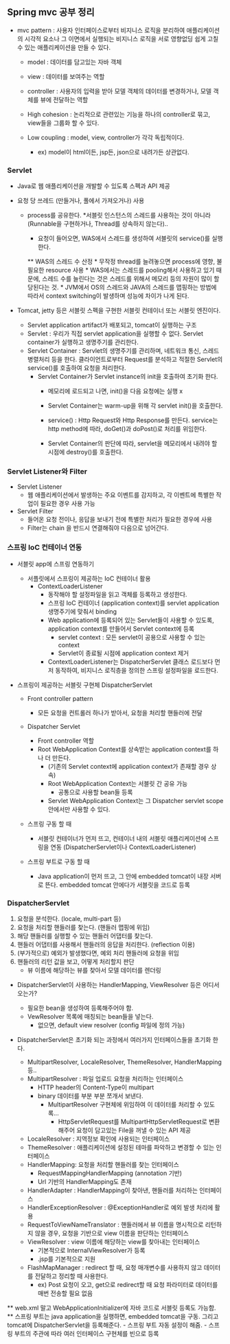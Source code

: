 ## Spring mvc 공부 정리
* mvc pattern : 사용자 인터페이스로부터 비지니스 로직을 분리하여 애플리케이션의 시각적 요소나 그 이면에서 실행되는 비지니스 로직을 서로 영향없딩 쉽게 고칠 수 있는 애플리케이션을 만들 수 있다.
	* model : 데이터를 담고있는 자바 객체
	* view : 데이터를 보여주는 역할
	* controller : 사용자의 입력을 받아 모델 객체의 데이터를 변경하거나, 모델 객체를 뷰에 전달하는 역할
	
	* High cohesion : 논리적으로 관련있는 기능을 하나의 controller로 묶고, view들을 그룹화 할 수 있다.
	* Low coupling : model, view, controller가 각각 독립적이다.
		* ex) model이 html이든, jsp든, json으로 내려가든 상관없다.



### Servlet
* Java로 웹 애플리케이션을 개발할 수 있도록 스펙과 API 제공
* 요청 당 쓰레드 (만들거나, 풀에서 가져오거나) 사용
	* process를 공유한다.
	*서블릿 인스턴스의 스레드를 사용하는 것이 아니라 (Runnable을 구현하거나, Thread를 상속하지 않는다)..
		* 요청이 들어오면, WAS에서 스레드를 생성하여 서블릿의 service()를 실행한다.

		** WAS의 스레드 수 산정
			* 무작정 thread를 늘려놓으면 process에 영향, 불필요한 resource 사용 
			* WAS에서는 스레드를 pooling해서 사용하고 있기 때문에, 스레드 수를 늘린다는 것은 스레드를 위해서 메모리 등의 자원이 많이 할당된다는 것.
			* JVM에서 OS의 스레드와 JAVA의 스레드를 맵핑하는 방법에 따라서 context switching이 발생하며 성능에 차이가 나게 된다.

* Tomcat, jetty 등은 서블릿 스펙을 구현한 서블릿 컨테이너 또는 서블릿 엔진이다.
	* Servlet application artifact가 배포되고, tomcat이 실행하는 구조
	* Servlet : 우리가 직접 servlet application을 실행할 수 없다. Servlet container가 실행하고 생명주기를 관리한다. 
	* Servlet Container : Servlet의 생명주기를 관리하며, 네트워크 통신, 스레드 병렬처리 등을 한다. 클라이언트로부터 Request를 분석하고 적절한 Servlet의 service()를 호출하여 요청을 처리한다.
		* Servlet Container가 Servlet instance의 init을 호출하여 초기화 한다.
			* 메모리에 로드되고 나면, init()을 다음 요청에는 실행 x
			* Servlet Container는 warm-up을 위해 각 servlet init()을 호출한다.
			
			* service() : Http Request와 Http Response를 만든다. service는 http method에 따라, doGet()과 doPost()로 처리를 위임한다.
			* Servlet Container의 판단에 따라, servlet을 메모리에서 내려야 할 시점에 destroy()를 호출한다.

### Servlet Listener와 Filter
* Servlet Listener
	* 웹 애플리케이션에서 발생하는 주요 이벤트를 감지하고, 각 이벤트에 특별한 작업이 필요한 경우 사용 가능
* Servlet Filter
	* 들어온 요청 전이나, 응답을 보내기 전에 특별한 처리가 필요한 경우에 사용
	* Filter는 chain 을 반드시 연결해줘야 다음으로 넘어간다.


### 스프링 IoC 컨테이너 연동
- 서블릿 app에 스프링 연동하기
	- 서플릿에서 스프링이 제공하는 IoC 컨테이너 활용
		- ContextLoaderListener
			- 동작해야 할 설정파일을 읽고 객체를 등록하고 생성한다.
			- 스프링 IoC 컨테이너 (application context)를 servlet application 생명주기에 맞춰서 binding
			- Web application에 등록되어 있는 Servlet들이 사용할 수 있도록, application context를 만들어서 Servlet context에 등록
				- servlet context : 모든 servlet이 공용으로 사용할 수 있는  context
				- Servlet이 종료될 시점에 application context 제거
			- ContextLoaderListener는 DispatcherServlet 클래스 로드보다 먼저 동작하여, 비지니스 로직층을 정의한 스프링 설정파일을 로드한다.

- 스프링이 제공하는 서블릿 구현체 DispatcherServlet
	- Front controller pattern
		- 모든 요청을 컨트롤러 하나가 받아서, 요청을 처리할 핸들러에 전달
	- Dispatcher Servlet
		- Front controller 역할
		- Root WebApplication Context를 상속받는 application context를 하나 더 만든다.
			- (기존의 Servlet context에 application context가 존재할 경우 상속)
			- Root WebApplication Context는 서블릿 간 공유 가능
				- 공통으로 사용할 bean들 등록
			- Servlet WebApplication Context는 그 Dispatcher servlet scope 안에서만 사용할 수 있다.

	- 스프링 구동 할 때
		- 서블릿 컨테이너가 먼저 뜨고, 컨테이너 내의 서블릿 애플리케이션에 스프링을 연동 (DispatcherServlet이나 ContextLoaderListener)
	- 스프링 부트로 구동 할 때
		- Java application이 먼저 뜨고, 그 안에 embedded tomcat이 내장 서버로 뜬다. embedded tomcat 안에다가 서블릿을 코드로 등록


### DispatcherServlet
1. 요청을 분석한다. (locale, multi-part 등)
2. 요청을 처리할 핸들러를 찾는다. (핸들러 맵핑에 위임)
3. 해당 핸들러를 실행할 수 있는 핸들러 어댑터를 찾는다.
4. 핸들러 어댑터를 사용해서 핸들러의 응답을 처리한다. (reflection 이용)
5. (부가적으로) 예외가 발생했다면, 예외 처리 핸들러에 요청을 위임
6. 핸들러의 리턴 값을 보고, 어떻게 처리할지 판단
	- 뷰 이름에 해당하는 뷰를 찾아서 모델 데이터를 렌더링
	
- DispatcherServlet이 사용하는 HandlerMapping, ViewResolver 등은 어디서 오는가?
	- 필요한 bean을 생성하여 등록해주어야 함.
	- VewResolver 목록에 매칭되는 bean들을 넣는다.
		- 없으면, default view resolver (config 파일에 정의 가능)
		
- DispatcherServlet은 초기화 되는 과정에서 여러가지 인터페이스들을 초기화 한다.
	- MultipartResolver, LocaleResolver, ThemeResolver, HandlerMapping 등..
	- MultipartResolver : 파일 업로드 요청을 처리하는 인터페이스
		- HTTP header의 Content-Type이 multipart
		- binary 데이터를 부분 부분 쪼개서 보낸다.
			- MultipartResolver 구현체에 위임하여 이 데이터를 처리할 수 있도록...
				- HttpServletRequest를 MultipartHttpServletRequest로 변환해주어 요청이 담고있는 File을 꺼낼 수 있는 API 제공
	- LocaleResolver : 지역정보 확인에 사용되는 인터페이스
	- ThemeResolver : 애플리케이션에 설정된 테마를 파악하고 변경할 수 있는 인터페이스
	- HandlerMapping: 요청을 처리할 핸들러를 찾는 인터페이스
		- RequestMappingHandlerMapping (annotation 기반)
		- Url 기반의 HandlerMapping도 존재
	- HandlerAdapter : HandlerMapping이 찾아낸, 핸들러를 처리하는 인터페이스
	- HandlerExceptionResolver : @ExceptionHandler로 예외 발생 처리에 활용
	- RequestToViewNameTranslator : 핸들러에서 뷰 이름을 명시적으로 리턴하지 않을 경우, 요청을 기반으로 view 이름을 판단하는 인터페이스
	- ViewResolver : view 이름에 해당하는 view를 찾아내는 인터페이스
		- 기본적으로 InternalViewResolver가 등록
		- .jsp를 기본적으로 지원
	- FlashMapManager : redirect 할 때, 요청 매개변수를 사용하지 않고 데이터를 전달하고 정리할 때 사용한다.
		- ex) Post 요청이 오고, get으로 redirect할 때 요청 파라미터로 데이터를 매번 전송할 필요 없음


** web.xml 말고 WebApplicationInitializer에 자바 코드로 서블릿 등록도 가능함.
** 스프링 부트는 java application을 실행하면, embedded tomcat을 구동. 그리고 tomcat에 DispatcherServlet을 등록해준다.
	- 스프링 부트 자동 설정이 해줌.
	- 스프링 부트의 주관에 따라 여러 인터페이스 구현체를 빈으로 등록

